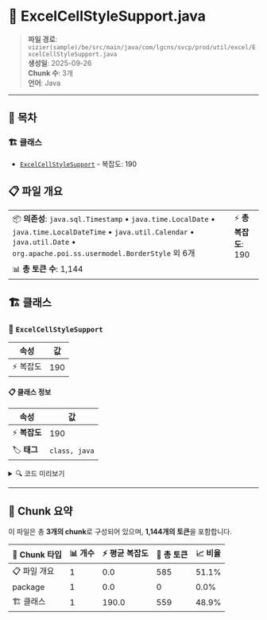 # 📄 ExcelCellStyleSupport.java

> **파일 경로**: `vizier(sample)/be/src/main/java/com/lgcns/svcp/prod/util/excel/ExcelCellStyleSupport.java`  
> **생성일**: 2025-09-26  
> **Chunk 수**: 3개  
> **언어**: Java
---

## 📑 목차

### 🏗️ 클래스
- [`ExcelCellStyleSupport`](#class-excelcellstylesupport) - 복잡도: 190

## 📋 파일 개요

| | |
|--|--|
| 📦 **의존성**: `java.sql.Timestamp` • `java.time.LocalDate` • `java.time.LocalDateTime` • `java.util.Calendar` • `java.util.Date` • `org.apache.poi.ss.usermodel.BorderStyle` 외 6개 | ⚡ **총 복잡도**: 190 |
| 📊 **총 토큰 수**: 1,144 |  |



## 🏗️ 클래스

### <a id="class-excelcellstylesupport"></a>🎯 `ExcelCellStyleSupport`

| 속성 | 값 |
|------|----|
| ⚡ 복잡도 | 190 |



#### 📋 클래스 정보

| 속성 | 값 |
|------|----|
| ⚡ **복잡도** | 190 || 📍 **라인 범위** | 17-17 |
| 🏷️ **태그** | `class, java` |

<details>
<summary>🔍 코드 미리보기</summary>

```java
public class ExcelCellStyleSupport {
	public static final String DEFAULT_DATE_FORMAT = "yyyy-mm-dd";

	public static final String DEFAULT_TIME_FORMAT = "yyyy-mm-dd h:mm:ss";

	public static final short DEFAULT_TITLE_FONT_HEIGHT = 10;

	public static final short DEFAULT_FONT_HEIGHT = 10;

	private String calendarFormat = DEFAULT_DATE_FORMAT;

	private String dateFormat = DEFAULT_DATE_FORMAT;

	private String timeFormat = DEFAULT_TIME_FORMAT;

	private String fontName = "LG스마트체 Regular";

	public short titleFontHeight = DEFAULT_TITLE_FONT_HEIGHT;

	public short fontHeight = DEFAULT_FONT_HEIGHT;

	private Font font = null;

	private Workbook workbook;

	/**
	 * 타이틀 CellStyle
	 */
	private CellStyle titleCellStyle;

	/**
	 * 일반 데이터 CellStyle
	 */
	private CellStyle cellStyle;

	/**
	 * Date Ce...
```

**Chunk 정보**
- 🆔 **ID**: `10203f40f5f8`
- 📍 **라인**: 17-17
- 📊 **토큰**: 559
- 🏷️ **태그**: `class, java`

</details>

---





## 🧩 Chunk 요약

이 파일은 총 **3개의 chunk**로 구성되어 있으며, **1,144개의 토큰**을 포함합니다.

| 🧩 Chunk 타입 | 📊 개수 | ⚡ 평균 복잡도 | 📝 총 토큰 | 📈 비율 |
|---------------|--------|-------------|----------|--------|
| 📋 파일 개요 | 1 | 0.0 | 585 | 51.1% |
| package | 1 | 0.0 | 0 | 0.0% |
| 🏗️ 클래스 | 1 | 190.0 | 559 | 48.9% |

